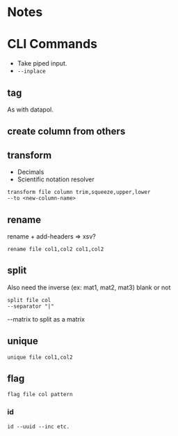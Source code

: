 # Notes

# CLI Commands

* Take piped input.
* `--inplace`

## tag

As with datapol.

## create column from others

## transform

* Decimals
* Scientific notation resolver

```
transform file column trim,squeeze,upper,lower
--to <new-column-name>
```

## rename

rename + add-headers => xsv?

```
rename file col1,col2 col1,col2
```

## split

Also need the inverse (ex: mat1, mat2, mat3) blank or not

```
split file col
--separator "|"
```

--matrix to split as a matrix

## unique

```
unique file col1,col2
```

## flag

```
flag file col pattern
```

### id

```
id --uuid --inc etc.
```
